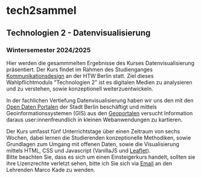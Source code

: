 # tech2sammel
## Technologien 2 - Datenvisualisierung
### Wintersemester 2024/2025

Hier werden die gesammmelten Ergebnisse des Kurses
Datenvisualisierung präsentiert. Der Kurs findet im Rahmen des
Studienganges <a href="https://kd.htw-berlin.de">Kommunikationsdesign</a> an
der HTW&nbsp;Berlin statt. Ziel dieses Wahlpflichtmoduls
"Technologien&nbsp;2"
ist es digitalen Medien zu analysieren und zu verstehen, sowie
konzeptionell weiterzuentwickeln.

In der fachlichen Vertiefung Datenvisualisierung haben wir uns
den mit den <a href="https://daten.berlin.de">Open&nbsp;Daten&nbsp;Portalen</a> der Stadt Berlin beschäftigt und mittels
Geoinformationssystemen (GIS) aus den <a href="https://www.berlin.de/sen/sbw/stadtdaten/geoportal/">Geoportalen</a>
versucht Information daraus user:innenfreundlich in kleinen
Webanwendungen zu kartieren.

Der Kurs umfasst fünf Unterrichtstage über einen Zeitraum von sechs Wochen, dabei lernen die Studierenden konzeptionelle Methodiken, sowie Grundlagen zum Umgang mit offenen Daten, sowie die Visualisierung mittels HTML, CSS und Javascript (VanillaJS und <a href="<&nbsp;>">Leaflet</a>).<br>
Bitte beachten Sie, dass es sich um einen Einsteigerkurs handelt, sollten sie ihre Lizenzrechte verletzt sehen, bitte ich Sie sich via <a href="mailto:kadem@htw-berlin.de?cc=accounts@marcoka.de&subject=[tech2sammel]%20Lizenzrechtliche%20Bedenken" class="mail">Email</a> an den Lehrenden Marco Kade zu wenden.
